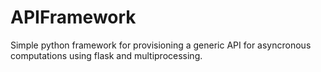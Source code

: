 # APIFramework

Simple python framework for provisioning a generic API for asyncronous computations using flask and multiprocessing. 
